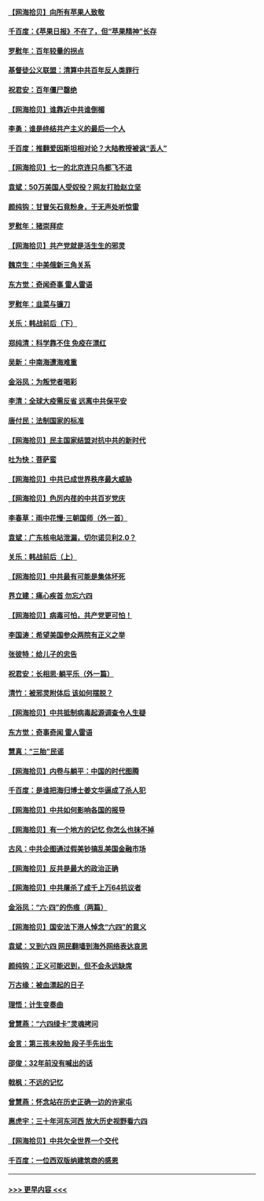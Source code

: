 #### [【网海拾贝】向所有苹果人致敬](../pages/nsc993/n13046795.md?t=06260601) 
#### [千百度：《苹果日报》不在了，但“苹果精神”长存](../pages/nsc993/n13046703.md?t=06260601) 
#### [罗慰年：百年较量的拐点](../pages/nsc993/n13046542.md?t=06260601) 
#### [基督徒公义联盟：清算中共百年反人类罪行](../pages/nsc993/n13046499.md?t=06260601) 
#### [祝君安：百年僵尸罄绝](../pages/nsc993/n13045595.md?t=06260601) 
#### [【网海拾贝】谁靠近中共谁倒楣](../pages/nsc993/n13044667.md?t=06260601) 
#### [李勇：谁是终结共产主义的最后一个人](../pages/nsc993/n13044397.md?t=06260601) 
#### [千百度：推翻爱因斯坦相对论？大陆教授被讽“丢人”](../pages/nsc993/n13043908.md?t=06260601) 
#### [【网海拾贝】七一的北京连只鸟都飞不进](../pages/nsc993/n13041377.md?t=06260601) 
#### [袁斌：50万美国人受奴役？网友打脸赵立坚](../pages/nsc993/n13041330.md?t=06260601) 
#### [颜纯钩：甘冒矢石竟粉身，于无声处听惊雷](../pages/nsc993/n13041140.md?t=06260601) 
#### [罗慰年：猪崇拜症](../pages/nsc993/n13041071.md?t=06260601) 
#### [【网海拾贝】共产党就是活生生的邪灵](../pages/nsc993/n13036627.md?t=06260601) 
#### [魏京生：中美俄新三角关系](../pages/nsc993/n13035986.md?t=06260601) 
#### [东方觉：奇闻奇事 雷人雷语](../pages/nsc993/n13035878.md?t=06260601) 
#### [罗慰年：韭菜与镰刀](../pages/nsc993/n13034374.md?t=06260601) 
#### [关乐：韩战前后（下）](../pages/nsc993/n13034113.md?t=06260601) 
#### [郑纯清：科学靠不住 免疫在漂红](../pages/nsc993/n13034093.md?t=06260601) 
#### [吴新：中南海遭海难重](../pages/nsc993/n13034084.md?t=06260601) 
#### [金浴凤：为叛党者喝彩](../pages/nsc993/n13034058.md?t=06260601) 
#### [李清：全球大疫需反省 远离中共保平安](../pages/nsc993/n13033784.md?t=06260601) 
#### [唐付民：法制国家的标准](../pages/nsc993/n13032944.md?t=06260601) 
#### [【网海拾贝】民主国家结盟对抗中共的新时代](../pages/nsc993/n13031717.md?t=06260601) 
#### [吐为快：菩萨蛮](../pages/nsc993/n13030033.md?t=06260601) 
#### [【网海拾贝】中共已成世界秩序最大威胁](../pages/nsc993/n13028138.md?t=06260601) 
#### [【网海拾贝】色厉内荏的中共百岁党庆](../pages/nsc993/n13025582.md?t=06260601) 
#### [李春草：雨中花慢‧三朝国师（外一首）](../pages/nsc993/n13025567.md?t=06260601) 
#### [袁斌：广东核电站泄漏，切尔诺贝利2.0？](../pages/nsc993/n13025475.md?t=06260601) 
#### [关乐：韩战前后（上）](../pages/nsc993/n13025387.md?t=06260601) 
#### [【网海拾贝】中共最有可能是集体坏死](../pages/nsc993/n13023101.md?t=06260601) 
#### [界立建：痛心疾首 勿忘六四](../pages/nsc993/n13022339.md?t=06260601) 
#### [【网海拾贝】病毒可怕，共产党更可怕！](../pages/nsc993/n13020728.md?t=06260601) 
#### [李国涛：希望美国参众两院有正义之举](../pages/nsc993/n13020674.md?t=06260601) 
#### [张彼特：给儿子的忠告](../pages/nsc993/n13018934.md?t=06260601) 
#### [祝君安：长相思‧躺平乐（外一篇）](../pages/nsc993/n13018923.md?t=06260601) 
#### [清竹：被邪灵附体后 该如何摆脱？](../pages/nsc993/n13018877.md?t=06260601) 
#### [【网海拾贝】中共抵制病毒起源调查令人生疑](../pages/nsc993/n13017785.md?t=06260601) 
#### [东方觉：奇事奇闻 雷人雷语](../pages/nsc993/n13017577.md?t=06260601) 
#### [慧真：“三胎”民谣](../pages/nsc993/n13017394.md?t=06260601) 
#### [【网海拾贝】内卷与躺平：中国的时代图腾](../pages/nsc993/n13016128.md?t=06260601) 
#### [千百度：是谁把海归博士姜文华逼成了杀人犯](../pages/nsc993/n13015218.md?t=06260601) 
#### [【网海拾贝】中共如何影响各国的报导](../pages/nsc993/n13012599.md?t=06260601) 
#### [【网海拾贝】有一个地方的记忆 你怎么也抹不掉](../pages/nsc993/n13009802.md?t=06260601) 
#### [古风：中共企图通过假美钞搞乱美国金融市场](../pages/nsc993/n13009626.md?t=06260601) 
#### [【网海拾贝】反共是最大的政治正确](../pages/nsc993/n13007051.md?t=06260601) 
#### [【网海拾贝】中共屠杀了成千上万64抗议者](../pages/nsc993/n13002713.md?t=06260601) 
#### [金浴凤：“六·四”的伤痕（两篇）](../pages/nsc993/n13001719.md?t=06260601) 
#### [【网海拾贝】国安法下港人悼念“六四”的意义](../pages/nsc993/n13001039.md?t=06260601) 
#### [袁斌：又到六四 网民翻墙到海外网络表达哀思](../pages/nsc993/n13000995.md?t=06260601) 
#### [颜纯钩：正义可能迟到，但不会永远缺席](../pages/nsc993/n13000920.md?t=06260601) 
#### [万古缘：被血漂起的日子](../pages/nsc993/n13000914.md?t=06260601) 
#### [理悟：计生变奏曲](../pages/nsc993/n13000414.md?t=06260601) 
#### [曾慧燕：“六四绿卡”灵魂拷问](../pages/nsc993/n13000277.md?t=06260601) 
#### [金言：第三孩未投胎 段子手先出生](../pages/nsc993/n13000215.md?t=06260601) 
#### [邵俊：32年前没有喊出的话](../pages/nsc993/n13000181.md?t=06260601) 
#### [戟枫：不远的记忆](../pages/nsc993/n13000121.md?t=06260601) 
#### [曾慧燕：怀念站在历史正确一边的许家屯](../pages/nsc993/n13000073.md?t=06260601) 
#### [惠虎宇：三十年河东河西 放大历史视野看六四](../pages/nsc993/n13000018.md?t=06260601) 
#### [【网海拾贝】中共欠全世界一个交代](../pages/nsc993/n12998706.md?t=06260601) 
#### [千百度：一位西双版纳建筑商的感恩](../pages/nsc993/n12998487.md?t=06260601) 

----
#### [ >>> 更早内容 <<< ](../indexes/nsc993-earlier.md)
